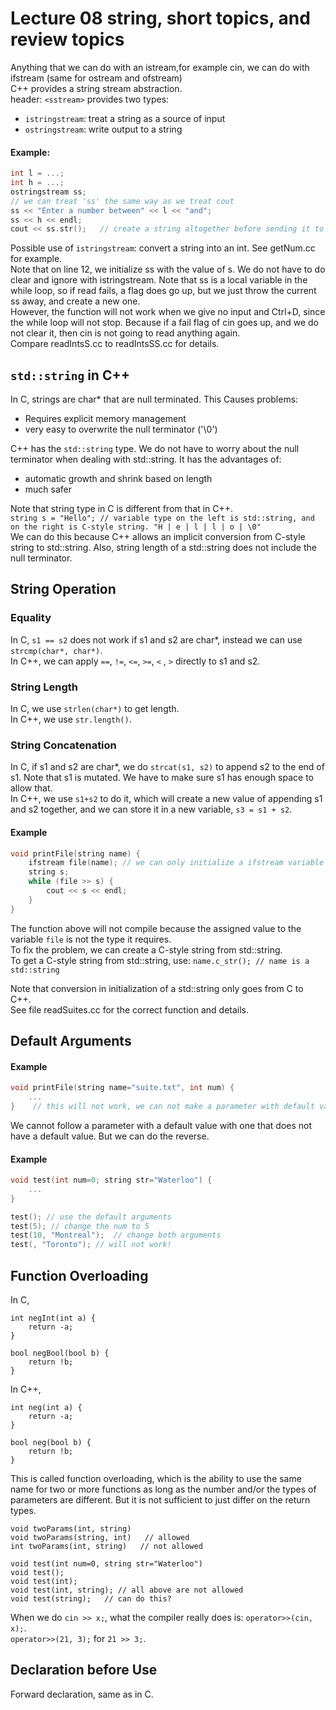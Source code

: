 # Lecture 08  string, short topics, and review topics

Anything that we can do with an istream,for example cin, we 
can do with ifstream (same for ostream and ofstream)    
C++ provides a string stream abstraction.    
header: `<sstream>` provides two types: 

* `istringstream`: treat a string as a source of input
* `ostringstream`: write output to a string

#### Example:   
	 
```c++
int l = ...;
int h = ...;
ostringstream ss;
// we can treat 'ss' the same way as we treat cout
ss << "Enter a number between" << l << "and";
ss << h << endl;
cout << ss.str();   // create a string altogether before sending it to cout, or any other ostream, such as ofstream.
```

Possible use of `istringstream`: convert a string into an int. See getNum.cc for example.   
Note that on line 12, we initialize ss with the value of s.
We do not have to do clear and ignore with istringstream.
Note that ss is a local variable in the while loop, so if read fails, a flag does go up, but we just throw the current ss away, and create a new one.     
However, the function will not work when we give no input and Ctrl+D, since the while loop will not stop. Because if a fail flag of cin goes up, and we do not clear it, then cin is not going to read anything again.    
Compare readIntsS.cc to readIntsSS.cc for details.


## `std::string` in C++
In C, strings are char* that are null terminated. This Causes problems:   

- Requires explicit memory management
- very easy to overwrite the null terminator ('\0')

C++ has the	`std::string` type. We do not have to worry about the null terminator when dealing with std::string. It has the advantages of:   

- automatic growth and shrink based on length
- much safer

Note that string type in C is different from that in C++.   
`string s = "Hello"; // variable type on the left is std::string, and on the right is C-style string. "H | e | l | l | o | \0"`   
We can do this because C++ allows an implicit conversion from C-style string to std::string.
Also, string length of a std::string does not include the null terminator.   


## String Operation
### Equality 
In C, `s1 == s2` does not work if s1 and s2 are char*, instead we can use `strcmp(char*, char*)`.   
In C++, we can apply `==`, `!=`, `<=`, `>=`, `<` , `>` directly to s1 and s2.

### String Length
In C, we use `strlen(char*)` to get length.   
In C++, we use `str.length()`.

### String Concatenation
In C, if s1 and s2 are char*, we do `strcat(s1, s2)` to append s2 to the end of s1. Note that s1 is mutated. We have to make sure s1 has enough space to allow that.   
In C++, we use `s1+s2` to do it, which will create a new value of appending s1 and s2 together, and we can store it in a new variable, `s3 = s1 + s2`.

#### Example
```c++
void printFile(string name) {
	ifstream file(name); // we can only initialize a ifstream variable with C-style string, but not C++ std::string
	string s;
	while (file >> s) {
		cout << s << endl;
	}
}
```
The function above will not compile because the assigned value to the variable `file` is not the type it requires.   
To fix the problem, we can create a C-style string from std::string.   
To get a C-style string from std::string, use:
`name.c_str(); // name is a std::string`

Note that conversion in initialization of a std::string only goes from C to C++.   
See file readSuites.cc for the correct function and details.


## Default Arguments

#### Example
```c++
void printFile(string name="suite.txt", int num) {
	...
}    // this will not work, we can not make a parameter with default value followed by a parameter without a default value.
```
We cannot follow a parameter with a default value with one that does not have a default value. But we can do the reverse.

#### Example

```c++
void test(int num=0; string str="Waterloo") {
	...
}

test(); // use the default arguments
test(5); // change the num to 5
test(10, "Montreal");  // change both arguments
test(, "Toronto"); // will not work!
```

## Function Overloading

In C, 
```
int negInt(int a) {
	return -a;
}

bool negBool(bool b) {
	return !b;
}
```

In C++, 
```
int neg(int a) {
	return -a;
}

bool neg(bool b) {
	return !b;
}
```

This is called function overloading, which is the ability to use the same name for 
two or more functions as long as the number and/or the types of parameters are different. 
But it is not sufficient to just differ on the return types.

```
void twoParams(int, string) 
void twoParams(string, int)   // allowed
int twoParams(int, string)   // not allowed

void test(int num=0, string str="Waterloo")
void test();
void test(int);
void test(int, string); // all above are not allowed
void test(string);   // can do this?
```

When we do `cin >> x;`, what the compiler really does is: `operator>>(cin, x);`.     
`operator>>(21, 3);` for `21 >> 3;`.


## Declaration before Use
Forward declaration, same as in C.

